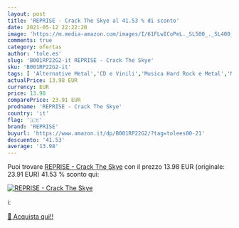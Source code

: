 ```yaml
---
layout: post
title: 'REPRISE - Crack The Skye al 41.53 % di sconto'
date: 2021-05-12 22:22:20
image: 'https://m.media-amazon.com/images/I/61FLwICoPeL._SL500_._SL400_.jpg'
comments: true
category: ofertas
author: 'tole.es'
slug: 'B001RP22G2-it REPRISE - Crack The Skye'
sku: 'B001RP22G2-it'
tags: [ 'Alternative Metal','CD e Vinili','Musica Hard Rock e Metal','Musica Heavy Metal','Musica Thrash e Speed Metal','Pop','Progressive Metal','reprise', ]
actualPrice: 13.98 EUR
currency: EUR
price: 13.98
comparePrice: 23.91 EUR
prodname: 'REPRISE - Crack The Skye'
country: 'it'
flag: '🇮🇹'
brand: 'REPRISE'
buyurl: 'https://www.amazon.it/dp/B001RP22G2/?tag=tolees00-21'
descuento: '41.53'
average: '13.98'
---
```


Puoi trovare [REPRISE - Crack The Skye](https://www.amazon.it/dp/B001RP22G2/?tag=tolees00-21) con il prezzo 13.98 EUR (originale: 23.91 EUR) 41.53 % sconto qui:

[![REPRISE - Crack The Skye](https://m.media-amazon.com/images/I/61FLwICoPeL._SL500_._SL400_.jpg)](https://www.amazon.it/dp/B001RP22G2/?tag=tolees00-21)

ℹ️:


[🛒 Acquista qui!!](https://www.amazon.it/dp/B001RP22G2/?tag=tolees00-21)
